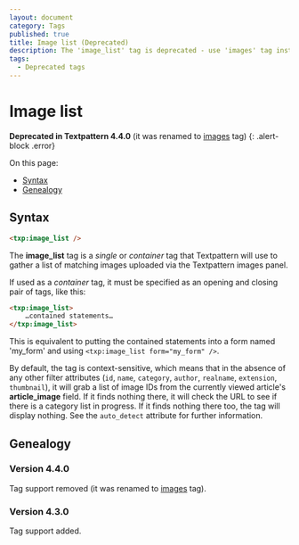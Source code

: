```yaml
---
layout: document
category: Tags
published: true
title: Image list (Deprecated)
description: The 'image_list' tag is deprecated - use 'images' tag instead.
tags:
  - Deprecated tags
---
```


# Image list

**Deprecated in Textpattern 4.4.0** (it was renamed to [images](images) tag)
{: .alert-block .error}

On this page:

* [Syntax](#syntax)
* [Genealogy](#genealogy)

## Syntax

~~~ html
<txp:image_list />
~~~

The **image_list** tag is a *single* or *container* tag that Textpattern will use to gather a list of matching images uploaded via the Textpattern images panel.

If used as a *container* tag, it must be specified as an opening and closing pair of tags, like this:

~~~ html
<txp:image_list>
    …contained statements…
</txp:image_list>
~~~

This is equivalent to putting the contained statements into a form named 'my_form' and using `<txp:image_list form="my_form" />`.

By default, the tag is context-sensitive, which means that in the absence of any other filter attributes (`id`, `name`, `category`, `author`, `realname`, `extension`, `thumbnail`), it will grab a list of image IDs from the currently viewed article's **article_image** field. If it finds nothing there, it will check the URL to see if there is a category list in progress. If it finds nothing there too, the tag will display nothing. See the `auto_detect` attribute for further information.

## Genealogy

### Version 4.4.0

Tag support removed (it was renamed to [images](images) tag).

### Version 4.3.0

Tag support added.
